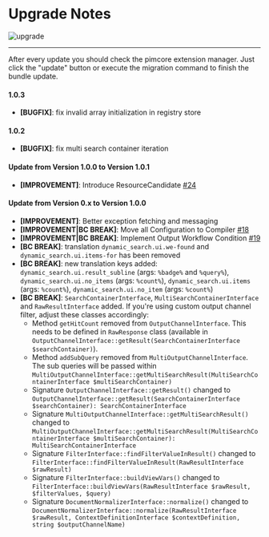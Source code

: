 # Upgrade Notes
![upgrade](https://user-images.githubusercontent.com/700119/31535145-3c01a264-affa-11e7-8d86-f04c33571f65.png)  

***

After every update you should check the pimcore extension manager. 
Just click the "update" button or execute the migration command to finish the bundle update.

#### 1.0.3
- **[BUGFIX]**: fix invalid array initialization in registry store

#### 1.0.2
- **[BUGFIX]**: fix multi search container iteration

#### Update from Version 1.0.0 to Version 1.0.1
- **[IMPROVEMENT]**: Introduce ResourceCandidate [#24](https://github.com/dachcom-digital/pimcore-dynamic-search/issues/24)

#### Update from Version 0.x to Version 1.0.0
- **[IMPROVEMENT]**: Better exception fetching and messaging
- **[IMPROVEMENT|BC BREAK]**: Move all Configuration to Compiler [#18](https://github.com/dachcom-digital/pimcore-dynamic-search/issues/18)
- **[IMPROVEMENT|BC BREAK]**: Implement Output Workflow Condition [#19](https://github.com/dachcom-digital/pimcore-dynamic-search/issues/19)
- **[BC BREAK]**: translation `dynamic_search.ui.we-found` and `dynamic_search.ui.items-for` has been removed
- **[BC BREAK]**: new translation keys added: `dynamic_search.ui.result_subline` (args: `%badge%` and `%query%`), `dynamic_search.ui.no_items` (args: `%count%`), `dynamic_search.ui.items` (args: `%count%`), `dynamic_search.ui.no_item` (args: `%count%`)
- **[BC BREAK]**: `SearchContainerInterface`, `MultiSearchContainerInterface` and `RawResultInterface` added. If you're using custom output channel filter, adjust these classes accordingly:
  - Method `getHitCount` removed from `OutputChannelInterface`. This needs to be defined in `RawResponse` class (available in `OutputChannelInterface::getResult(SearchContainerInterface $searchContainer)`).
  - Method `addSubQuery` removed from `MultiOutputChannelInterface`. The sub queries will be passed within `MultiOutputChannelInterface::getMultiSearchResult(MultiSearchContainerInterface $multiSearchContainer)`
  - Signature `OutputChannelInterface::getResult()` changed to `OutputChannelInterface::getResult(SearchContainerInterface $searchContainer): SearchContainerInterface`
  - Signature `MultiOutputChannelInterface::getMultiSearchResult()` changed to `MultiOutputChannelInterface::getMultiSearchResult(MultiSearchContainerInterface $multiSearchContainer): MultiSearchContainerInterface`
  - Signature `FilterInterface::findFilterValueInResult()` changed to `FilterInterface::findFilterValueInResult(RawResultInterface $rawResult)`
  - Signature `FilterInterface::buildViewVars()` changed to `FilterInterface::buildViewVars(RawResultInterface $rawResult, $filterValues, $query)`
  - Signature `DocumentNormalizerInterface::normalize()` changed to `DocumentNormalizerInterface::normalize(RawResultInterface $rawResult, ContextDefinitionInterface $contextDefinition, string $outputChannelName)`